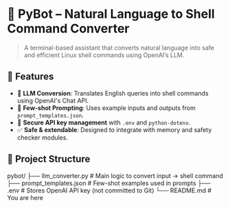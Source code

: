 # 🧠 PyBot – Natural Language to Shell Command Converter

> A terminal-based assistant that converts natural language into safe and efficient Linux shell commands using OpenAI’s LLM.


## 🚀 Features 

- 🔁 **LLM Conversion**: Translates English queries into shell commands using OpenAI's Chat API.
- 🧠 **Few-shot Prompting**: Uses example inputs and outputs from `prompt_templates.json`.
- 🔐 **Secure API key management** with `.env` and `python-dotenv`.
- ✅ **Safe & extendable**: Designed to integrate with memory and safety checker modules.


## 📁 Project Structure

pybot/
├── llm_converter.py # Main logic to convert input → shell command
├── prompt_templates.json # Few-shot examples used in prompts
├── .env # Stores OpenAI API key (not committed to Git)
└── README.md # You are here
